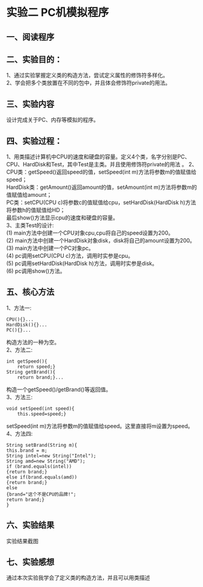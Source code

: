 # 实验二 PC机模拟程序
## 一、阅读程序
## 二、实验目的：  
1、通过实验掌握定义类的构造方法，尝试定义属性的修饰符多样化。  
2、学会把多个类放置在不同的包中，并且体会修饰符private的用法。  
## 三、实验内容  
设计完成关于PC、内存等模拟的程序。
## 四、实验过程：  
1、用类描述计算机中CPU的速度和硬盘的容量。定义4个类，名字分别是PC、CPU、HardDisk和Test，其中Test是主类。并且使用修饰符private的用法 。 
2、CPU类：getSpeed()返回speed的值，setSpeed(int m)方法将参数m的值赋值给speed；  
   HardDisk类：getAmount()返回amount的值，setAmount(int m)方法将参数m的值赋值给amount；  
   PC类：setCPU(CPU c)将参数c的值赋值给cpu，setHardDisk(HardDisk h)方法将参数h的值赋值给HD；  
   最后show()方法显示cpu的速度和硬盘的容量。  
3、主类Test的设计:  
(1) main方法中创建一个CPU对象cpu,cpu将自己的speed设置为200。  
(2) main方法中创建一个HardDisk对象disk，disk将自己的amount设置为200。  
(3) main方法中创建一个PC对象pc。  
(4) pc调用setCPU(CPU c)方法，调用时实参是cpu。  
(5) pc调用setHardDisk(HardDisk h)方法，调用时实参是disk。  
(6) pc调用show()方法。
## 五、核心方法  
1、方法一:  
```
CPU(){}...  
HardDisk(){}...  
PC(){}...
```    
构造方法的一种为空。  
2、方法二:  
```  
int getSpeed(){
	return speed;}
String getBrand(){
	return brand;}...  
```  
构造一个getSpeed()/getBrand()等返回值。  
3、方法三:  
```
void setSpeed(int speed){
	this.speed=speed;}
```  
setSpeed(int m)方法将参数m的值赋值给speed。这里直接将m设置为speed。  
4、方法四:  
```  
String setBrand(String m){
this.brand = m;	
String intel=new String("Intel");
String amd=new String("AMD");
if (brand.equals(intel))
{return brand;}
else if(brand.equals(amd))
{return brand;}
else
{brand="这个不是CPU的品牌!";
return brand;}			
}  
```
## 六、实验结果  
实验结果截图
## 七、实验感想  
通过本次实验我学会了定义类的构造方法，并且可以用类描述  


  
